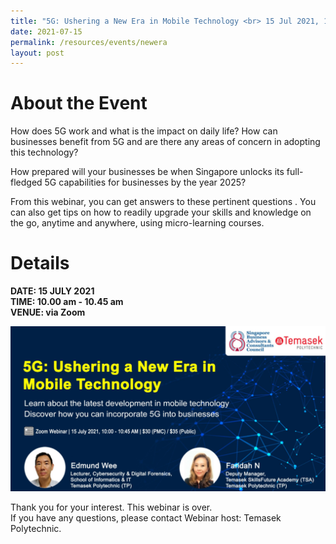 ```yaml
---
title: "5G: Ushering a New Era in Mobile Technology <br> 15 Jul 2021, 10:00 am"
date: 2021-07-15
permalink: /resources/events/newera
layout: post
---
```



# About the Event

How does 5G work and what is the impact on daily life? How can businesses benefit from 5G and are there any areas of concern in adopting this technology?

How prepared will your businesses be when Singapore unlocks its full-fledged 5G capabilities for businesses by the year 2025?

From this webinar, you can get answers to these pertinent questions . You can also get tips on how to readily upgrade your skills and knowledge on the go, anytime and anywhere, using micro-learning courses.

# Details
**DATE: 15 JULY 2021 <br> 
TIME: 10.00 am - 10.45 am <br> 
VENUE: via Zoom**

![Alt text for image on Isomer site](/images/events/events/5G%20Ushering%20a%20New%20Era%20in%20Mobile%20Technology.png)

Thank you for your interest. This webinar is over. <br> If you have any questions, please contact Webinar host: Temasek Polytechnic.